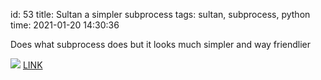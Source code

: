 id: 53
title: Sultan a simpler subprocess
tags: sultan, subprocess, python
time: 2021-01-20 14:30:36

Does what subprocess does but it looks much simpler and way friendlier

![](http://localhost/bkmks_fotos/pics/70)
[LINK](https://sultan.readthedocs.io/en/latest/)